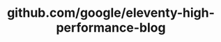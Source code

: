 ---
layout: post
title: github.com/google/eleventy-high-performance-blog
categories: link
tags: [انگلیسی, گیت‌هاب, برنامه‌نویسی]
---